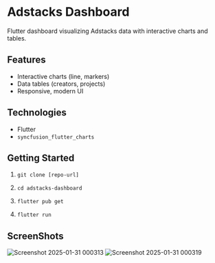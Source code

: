 # Adstacks Dashboard

Flutter dashboard visualizing Adstacks data with interactive charts and tables.

## Features

*   Interactive charts (line, markers)
*   Data tables (creators, projects)
*   Responsive, modern UI

## Technologies

*   Flutter
*   `syncfusion_flutter_charts`

## Getting Started

1.  `git clone [repo-url]`

2.  `cd adstacks-dashboard`
3.  `flutter pub get`
4.  `flutter run`

## ScreenShots
![Screenshot 2025-01-31 000313](https://github.com/user-attachments/assets/7d8b6556-c5bf-4034-a5ad-7b0235cbef5f)
![Screenshot 2025-01-31 000319](https://github.com/user-attachments/assets/31c0721f-8319-4d57-9b2e-9f5d3a9b8629)
